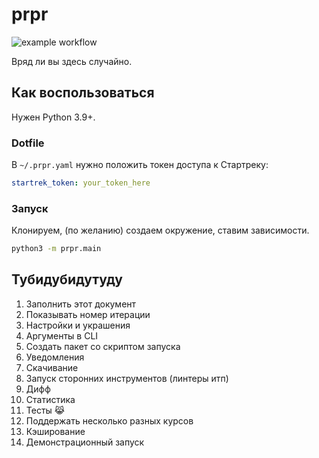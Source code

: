 # prpr

![example workflow](https://github.com/salmiakki/prpr/actions/workflows/actions.yaml/badge.svg)


Вряд ли вы здесь случайно.

## Как воспользоваться

Нужен Python 3.9+.

### Dotfile

В `~/.prpr.yaml` нужно положить токен доступа к Стартреку:

```yaml
startrek_token: your_token_here
```

### Запуск

Клонируем, (по желанию) создаем окружение, ставим зависимости.

```bash
python3 -m prpr.main
```

## Тубидубидутуду

1. Заполнить этот документ
1. Показывать номер итерации
1. Настройки и украшения
1. Аргументы в CLI
1. Создать пакет cо скриптом запуска
1. Уведомления
1. Скачивание
1. Запуск сторонних инструментов (линтеры итп)
1. Дифф
1. Статистика
1. Тесты 😹
1. Поддержать несколько разных курсов
1. Кэширование
1. Демонстрационный запуск
